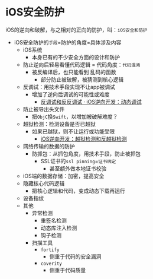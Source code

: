 # iOS安全防护

iOS的逆向和破解，与之相对的正向的防护，叫：`iOS安全和防护`

* iOS安全防护的`手段`=防护的角度=具体涉及内容
  * iOS系统
    * 本身已有的不少安全方面的设计和防护
  * 防止逆向后轻易看懂代码逻辑 = 代码角度：`代码混淆`
    * 被反编译后，也只能看到 乱码的函数
      * 部分防止被破解，被猜测到核心逻辑
  * 反调试：用技术手段实现不让app被调试
    * 增加了逆向后调试的可能性或难度
      * [反调试和反反调试 · iOS逆向开发：动态调试](https://book.crifan.org/books/ios_re_dynamic_debug/website/anti_debug_related.html)
  * 防止被导出头文件
    * 把`ObjC`换`Swift`，以增加被破解难度？
  * 越狱检测：检测设备是否已越狱
    * 如果已越狱，则不让运行或功能受限
      * [iOS逆向开发：越狱检测和反越狱检测](https://book.crifan.org/books/ios_re_jb_detection/website/)
  * 网络传输的数据的防护
    * 防抓包：从抓包角度，用技术手段，防止被抓包
      * SSL证书的`ssl pinning`=`证书绑定`
        * 甚至额外做本地证书校验
  * iOS端的数据存储：加密，提高安全
  * 隐藏核心代码逻辑
    * 把核心逻辑和代码，变成动态下载再运行
  * 设备指纹
  * 其他
    * 异常检测
      * 重签名检测
      * 动态库注入检测
      * 钩子检测
    * 扫描工具
      * `fortify`
        * 侧重于代码的安全漏洞
      * `coverity`
        * 侧重于代码质量
